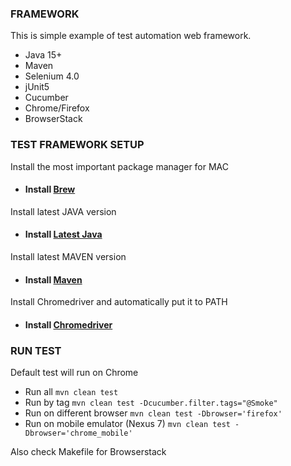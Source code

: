 ### FRAMEWORK

This is simple example of test automation web framework.
- Java 15+ 
- Maven
- Selenium 4.0
- jUnit5
- Cucumber
- Chrome/Firefox
- BrowserStack



### TEST FRAMEWORK SETUP

Install the most important package manager for MAC
- #### Install [Brew](https://brew.sh)

Install latest JAVA version 
- #### Install [Latest Java](https://formulae.brew.sh/formula/openjdk)

Install latest MAVEN version
- #### Install [Maven](https://formulae.brew.sh/formula/maven#default)

Install Chromedriver and automatically put it to PATH
- #### Install [Chromedriver](https://formulae.brew.sh/cask/chromedriver#default)

### RUN TEST
Default test will run on Chrome

- Run all `mvn clean test` 
- Run by tag `mvn clean test -Dcucumber.filter.tags="@Smoke"`
- Run on different browser `mvn clean test -Dbrowser='firefox'`
- Run on mobile emulator (Nexus 7) `mvn clean test -Dbrowser='chrome_mobile'`

Also check Makefile for Browserstack


